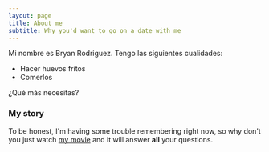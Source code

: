 ```yaml
---
layout: page
title: About me
subtitle: Why you'd want to go on a date with me
---
```


Mi nombre es Bryan Rodriguez. Tengo las siguientes cualidades:

- Hacer huevos fritos
- Comerlos

¿Qué más necesitas?

### My story

To be honest, I'm having some trouble remembering right now, so why don't you just watch [my movie](https://en.wikipedia.org/wiki/The_Princess_Bride_%28film%29) and it will answer **all** your questions.
